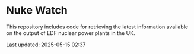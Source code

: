 # Nuke Watch

This repository includes code for retrieving the latest information available on the output of EDF nuclear power plants in the UK.

Last updated: 2025-05-15 02:37